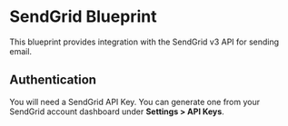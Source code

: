 # SendGrid Blueprint

This blueprint provides integration with the SendGrid v3 API for sending email.

## Authentication

You will need a SendGrid API Key. You can generate one from your SendGrid account dashboard under **Settings > API Keys**.
